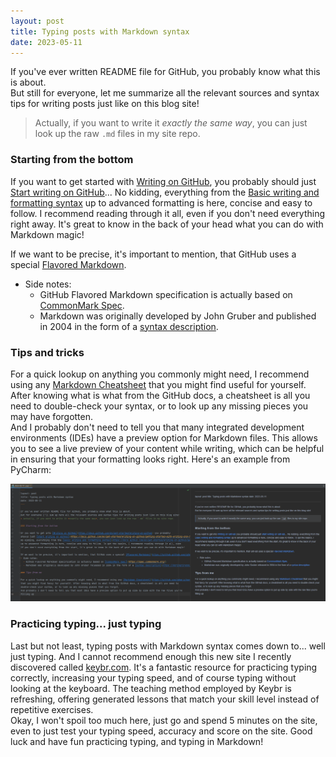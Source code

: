 ```yaml
---
layout: post
title: Typing posts with Markdown syntax
date: 2023-05-11
---
```


If you've ever written README file for GitHub, you probably know what this is about.  
But still for everyone, let me summarize all the relevant sources and syntax tips for writing posts just like on this blog site!
> Actually, if you want to write it *exactly the same way*, you can just look up the raw `.md` files in my site repo. 

### Starting from the bottom

If you want to get started with [Writing on GitHub](https://docs.github.com/en/get-started/writing-on-github), you probably 
should just [Start writing on GitHub](https://docs.github.com/en/get-started/writing-on-github/getting-started-with-writing-and-formatting-on-github)... 
No kidding, everything from the [Basic writing and formatting syntax](https://docs.github.com/en/get-started/writing-on-github/getting-started-with-writing-and-formatting-on-github/basic-writing-and-formatting-syntax)
up to advanced formatting is here, concise and easy to follow. I recommend reading through it all, even if you don't 
need everything right away. It's great to know in the back of your head what you can do with Markdown magic!  

If we want to be precise, it's important to mention, that GitHub uses a special [Flavored Markdown](https://github.github.com/gfm/#what-is-github-flavored-markdown-).  
- Side notes: 
  - GitHub Flavored Markdown specification is actually based on [CommonMark Spec](https://spec.commonmark.org/).
  - Markdown was originally developed by John Gruber and published in 2004 in the form of a [syntax description](https://daringfireball.net/projects/markdown/syntax).

### Tips and tricks

For a quick lookup on anything you commonly might need, I recommend using any [Markdown Cheatsheet](https://github.com/adam-p/markdown-here/wiki/Markdown-Cheatsheet)
that you might find useful for yourself. After knowing what is what from the GitHub docs, a cheatsheet is all you need to
double-check your syntax, or to look up any missing pieces you may have forgotten.  
And I probably don't need to tell you that many integrated development environments (IDEs) have a preview option for 
Markdown files. This allows you to see a live preview of your content while writing, which can be helpful in ensuring 
that your formatting looks right. Here's an example from PyCharm:  

![Pycharm Markdown preview option](/assets/images/Pycharm-preview-option.png)

### Practicing typing... just typing

Last but not least, typing posts with Markdown syntax comes down to... well just typing. And I cannot recommend enough 
this new site I recently discovered called [keybr.com](https://www.keybr.com/). It's a fantastic resource for practicing 
typing correctly, increasing your typing speed, and of course typing without looking at the keyboard. The teaching method employed by Keybr is refreshing, offering generated lessons that match your skill level instead of repetitive exercises.  
Okay, I won't spoil too much here, just go and spend 5 minutes on the site, even to just test your typing speed, accuracy 
and score on the site. Good luck and have fun practicing typing, and typing in Markdown!
